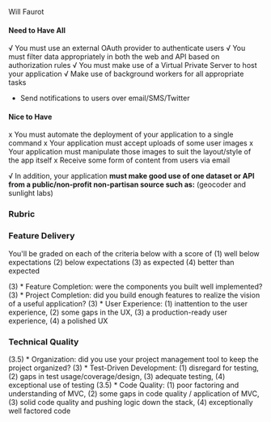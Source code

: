 Will Faurot

#### Need to Have All

√ You must use an external OAuth provider to authenticate users
√ You must filter data appropriately in both the web and API based on authorization rules
√ You must make use of a Virtual Private Server to host your application
√ Make use of background workers for all appropriate tasks
* Send notifications to users over email/SMS/Twitter

#### Nice to Have

x You must automate the deployment of your application to a single command
x Your application must accept uploads of some user images
x Your application must manipulate those images to suit the layout/style of the app itself
x Receive some form of content from users via email

√ In addition, your application **must make good use of one dataset or API from a public/non-profit non-partisan source such as:**
  (geocoder and sunlight labs)

### Rubric

### Feature Delivery

You'll be graded on each of the criteria below with a score of
  (1) well below expectations
  (2) below expectations
  (3) as expected
  (4) better than expected

(3) * Feature Completion: were the components you built well implemented?
(3) * Project Completion: did you build enough features to realize the vision of a useful application?
(3) * User Experience: (1) inattention to the user experience, (2) some gaps in the UX, (3) a production-ready user experience, (4) a polished UX


### Technical Quality

(3.5) * Organization: did you use your project management tool to keep the project organized?
(3)   * Test-Driven Development: (1) disregard for testing, (2) gaps in test usage/coverage/design, (3) adequate testing, (4) exceptional use of testing
(3.5) * Code Quality: (1) poor factoring and understanding of MVC, (2) some gaps in code quality / application of MVC, (3) solid code quality and pushing logic down the stack, (4) exceptionally well factored code
